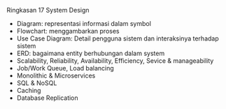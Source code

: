 Ringkasan 17 System Design
- Diagram: representasi informasi dalam symbol
- Flowchart: menggambarkan proses
- Use Case Diagram: Detail pengguna sistem dan interaksinya terhadap sistem
- ERD: bagaimana entity berhubungan dalam system
- Scalability, Reliability, Availability, Efficiency, Sevice & manageability
- Job/Work Queue, Load balancing
- Monolithic & Microservices
- SQL & NoSQL
- Caching
- Database Replication

